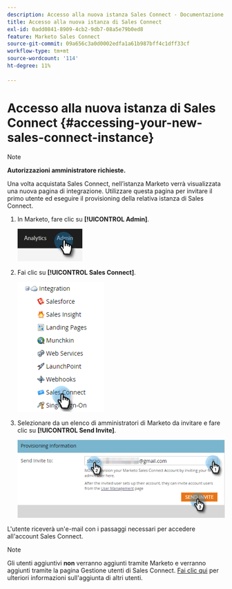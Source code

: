 ```yaml
---
description: Accesso alla nuova istanza Sales Connect - Documentazione Marketo - Documentazione del prodotto
title: Accesso alla nuova istanza di Sales Connect
exl-id: 0add0841-8909-4cb2-9db7-08a5e79b0ed8
feature: Marketo Sales Connect
source-git-commit: 09a656c3a0d0002edfa1a61b987bff4c1dff33cf
workflow-type: tm+mt
source-wordcount: '114'
ht-degree: 11%

---
```


# Accesso alla nuova istanza di Sales Connect {#accessing-your-new-sales-connect-instance}

>[!NOTE]
>
>**Autorizzazioni amministratore richieste.**

Una volta acquistata Sales Connect, nell’istanza Marketo verrà visualizzata una nuova pagina di integrazione. Utilizzare questa pagina per invitare il primo utente ed eseguire il provisioning della relativa istanza di Sales Connect.

1. In Marketo, fare clic su **[!UICONTROL Admin]**.

   ![](assets/accessing-your-new-sales-connect-instance-1.png)

1. Fai clic su **[!UICONTROL Sales Connect]**.

   ![](assets/accessing-your-new-sales-connect-instance-2.png)

1. Selezionare da un elenco di amministratori di Marketo da invitare e fare clic su **[!UICONTROL Send Invite]**.

   ![](assets/accessing-your-new-sales-connect-instance-3.png)

L&#39;utente riceverà un&#39;e-mail con i passaggi necessari per accedere all&#39;account Sales Connect.

>[!NOTE]
>
>Gli utenti aggiuntivi **non** verranno aggiunti tramite Marketo e verranno aggiunti tramite la pagina Gestione utenti di Sales Connect. [Fai clic qui](/help/marketo/product-docs/marketo-sales-connect/admin/invite-users.md) per ulteriori informazioni sull&#39;aggiunta di altri utenti.
